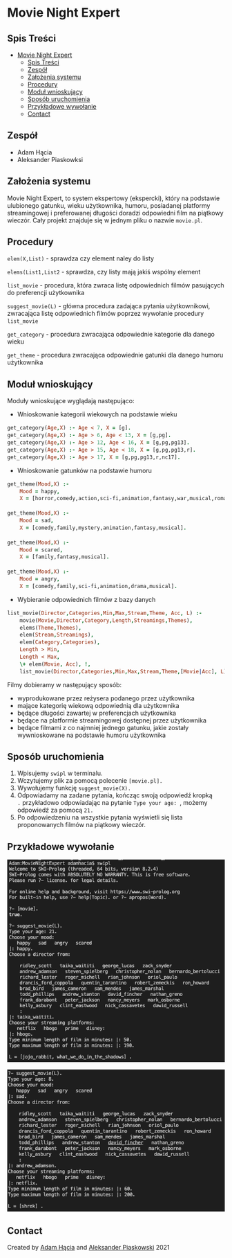# Movie Night Expert

## Spis Treści
- [Movie Night Expert](#movie-night-expert)
  - [Spis Treści](#spis-treści)
  - [Zespół](#zespół)
  - [Założenia systemu](#założenia-systemu)
  - [Procedury](#procedury)
  - [Moduł wnioskujący](#moduł-wnioskujący)
  - [Sposób uruchomienia](#sposób-uruchomienia)
  - [Przykładowe wywołanie](#przykładowe-wywołanie)
  - [Contact](#contact)

## Zespół
* Adam Hącia 
* Aleksander Piaskowksi

## Założenia systemu

Movie Night Expert, to system ekspertowy (ekspercki), 
który na podstawie ulubionego gatunku, wieku użytkownika, humoru, posiadanej platformy streamingowej i preferowanej długości doradzi odpowiedni film na piątkowy wieczór. Cały projekt znajduje się w jednym pliku o nazwie `movie.pl`.

## Procedury
`elem(X,List)` - sprawdza czy element naley do listy

`elems(List1,List2` - sprawdza, czy listy mają jakiś wspólny element

`list_movie` - procedura, która zwraca listę odpowiednich filmów pasujących do preferencji użytkownika

`suggest_movie(L)` - główna procedura zadająca pytania użytkownikowi, zwracająca listę odpowiednich filmów poprzez wywołanie procedury `list_movie`

`get_category` - procedura zwracająca odpowiednie kategorie dla danego wieku

`get_theme` - procedura zwracająca odpowiednie gatunki dla danego humoru użytkownika

## Moduł wnioskujący
Moduły wnioskujące wyglądają następująco:
* Wnioskowanie kategorii wiekowych na podstawie wieku
```prolog
get_category(Age,X) :- Age < 7, X = [g].
get_category(Age,X) :- Age > 6, Age < 13, X = [g,pg].
get_category(Age,X) :- Age > 12, Age < 16, X = [g,pg,pg13].
get_category(Age,X) :- Age > 15, Age < 18, X = [g,pg,pg13,r].
get_category(Age,X) :- Age > 17, X = [g,pg,pg13,r,nc17].
```

* Wnioskowanie gatunków na podstawie humoru
```prolog
get_theme(Mood,X) :- 
    Mood = happy, 
    X = [horror,comedy,action,sci-fi,animation,fantasy,war,musical,romance].

get_theme(Mood,X) :-
    Mood = sad,
    X = [comedy,family,mystery,animation,fantasy,musical].

get_theme(Mood,X) :-
    Mood = scared,
    X = [family,fantasy,musical].

get_theme(Mood,X) :-
    Mood = angry,
    X = [comedy,family,sci-fi,animation,drama,musical].
```

* Wybieranie odpowiednich filmów z bazy danych
```prolog
list_movie(Director,Categories,Min,Max,Stream,Theme, Acc, L) :-
    movie(Movie,Director,Category,Length,Streamings,Themes),
    elems(Theme,Themes),
    elem(Stream,Streamings),
    elem(Category,Categories),
    Length > Min,
    Length < Max,
    \+ elem(Movie, Acc), !,
    list_movie(Director,Categories,Min,Max,Stream,Theme,[Movie|Acc], L). 
```
Filmy dobieramy w następujący sposób:
- wyprodukowane przez reżysera podanego przez użytkownika
- mające kategorię wiekową odpowiednią dla użytkownika
- będące długości zawartej w preferencjach użytkownika
- będące na platformie streamingowej dostępnej przez użytkownika
- będące filmami z co najmniej jednego gatunku, jakie zostały wywnioskowane na podstawie humoru użytkownika


## Sposób uruchomienia
1. Wpisujemy `swipl` w terminalu.
2. Wczytujemy plik za pomocą polecenie `[movie.pl].`
3. Wywołujemy funkcję `suggest_movie(X).`
4. Odpowiadamy na zadane pytania, kończąc swoją odpowiedź kropką` .` przykładowo odpowiadając na pytanie `Type your age: `, możemy odpowiedź za pomocą `21.`
5. Po odpowiedzeniu na wszystkie pytania wyświetli się lista proponowanych filmów na piątkowy wieczór.

## Przykładowe wywołanie
![Example screenshot](ex1.png)

![Example screenshot](ex2.png)

## Contact
Created by [Adam Hącia](https://hacia.students.wmi.amu.edu.pl/) and [Aleksander Piaskowski](#) 
2021